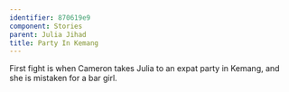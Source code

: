 ```yaml
---
identifier: 870619e9
component: Stories
parent: Julia Jihad 
title: Party In Kemang
---
```

First fight is when Cameron takes Julia to an expat party in Kemang, and
she is mistaken for a bar girl.
